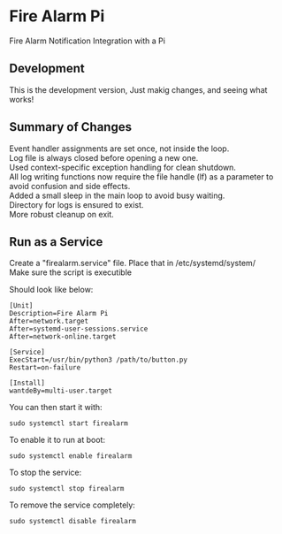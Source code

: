 # Fire Alarm Pi
Fire Alarm Notification Integration with a Pi

## Development
This is the development version, Just makig changes, and seeing what works!

## Summary of Changes
Event handler assignments are set once, not inside the loop.  
Log file is always closed before opening a new one.  
Used context-specific exception handling for clean shutdown.  
All log writing functions now require the file handle (lf) as a parameter to avoid confusion and side effects.  
Added a small sleep in the main loop to avoid busy waiting.  
Directory for logs is ensured to exist.  
More robust cleanup on exit.  

## Run as a Service  
Create a "firealarm.service" file. Place that in /etc/systemd/system/  
Make sure the script is executible  

Should look like below:  

```
[Unit]  
Description=Fire Alarm Pi
After=network.target
After=systemd-user-sessions.service
After=network-online.target

[Service]
ExecStart=/usr/bin/python3 /path/to/button.py
Restart=on-failure

[Install]
wantdeBy=multi-user.target
```
You can then start it with:  
```
sudo systemctl start firealarm  
```
To enable it to run at boot:  
```
sudo systemctl enable firealarm
```
To stop the service:  
```
sudo systemctl stop firealarm
```
To remove the service completely:
```
sudo systemctl disable firealarm
```
